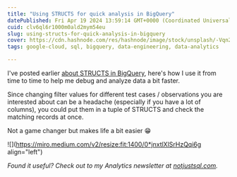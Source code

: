```yaml
---
title: "Using STRUCTS for quick analysis in BigQuery"
datePublished: Fri Apr 19 2024 13:59:14 GMT+0000 (Coordinated Universal Time)
cuid: clv6ql6r1000m0ald2mym54eu
slug: using-structs-for-quick-analysis-in-bigquery
cover: https://cdn.hashnode.com/res/hashnode/image/stock/unsplash/-Vqn2WrfxTQ/upload/afc1d91e252f9be5a2461fe4311e2caf.jpeg
tags: google-cloud, sql, bigquery, data-engineering, data-analytics

---
```


I've posted earlier [about STRUCTS in BigQuery](https://hashnode.com/post/clv6qhpjp000208mlgvmj9305), here's how I use it from time to time to help me debug and analyze data a bit faster.

Since changing filter values for different test cases / observations you are interested about can be a headache (especially if you have a lot of columns), you could put them in a tuple of STRUCTS and check the matching records at once.

Not a game changer but makes life a bit easier 😁

![](https://miro.medium.com/v2/resize:fit:1400/0*jnxtlXlSrHzQqi6g align="left")

*Found it useful? Check out to my Analytics newsletter at* [*notjustsql.com*](https://www.notjustsql.com)*.*